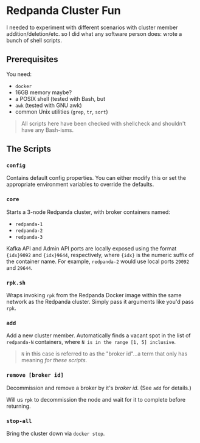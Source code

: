 # Redpanda Cluster Fun

I needed to experiment with different scenarios with cluster member
addition/deletion/etc. so I did what any software person does: wrote a
bunch of shell scripts.

## Prerequisites

You need:
 - `docker`
 - 16GB memory maybe?
 - a POSIX shell (tested with Bash, but
 - `awk` (tested with GNU awk)
 - common Unix utilities (`grep`, `tr`, `sort`)

> All scripts here have been checked with shellcheck and shouldn't
> have any Bash-isms.

## The Scripts

### `config`

Contains default config properties. You can either modify this or set
the appropriate environment variables to override the defaults.

### `core`

Starts a 3-node Redpanda cluster, with broker containers named:
  - `redpanda-1`
  - `redpanda-2`
  - `redpanda-3`

Kafka API and Admin API ports are locally exposed using the format
`{idx}9092` and `{idx}9644`, respectively, where `{idx}` is the
numeric suffix of the container name. For example, `redpanda-2` would
use local ports `29092` and `29644`.

### `rpk.sh`

Wraps invoking `rpk` from the Redpanda Docker image within the same
network as the Redpanda cluster. Simply pass it arguments like you'd
pass `rpk`.

### `add`

Add a new cluster member. Automatically finds a vacant spot in the
list of `redpanda-N` containers, where `N is in the range [1, 5]
inclusive`.

> `N` in this case is referred to as the "broker id"...a term that
> only has meaning _for these scripts_.

### `remove [broker id]`

Decommission and remove a broker by it's _broker id_. (See `add` for details.)

Will us `rpk` to decommission the node and wait for it to complete
before returning.

### `stop-all`

Bring the cluster down via `docker stop`.

